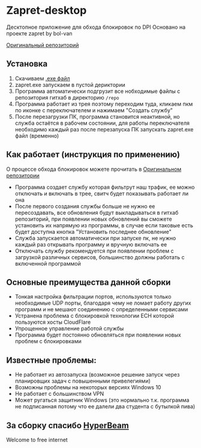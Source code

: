 ﻿# Zapret-desktop


Десктопное приложение для обхода блокировок по DPI 
Основано на проекте zapret by bol-van

[Оригинальный репозиторий](https://github.com/bol-van/zapret)

## Установка

1. Скачиваем [.exe файл](https://github.com/icastingspells/zapret-desktop/releases/download/executable/zapret.exe)
2. zapret.exe запускаем в пустой дериктории
3. Программа автоматически подгрузит все нобходимые файлы с репозитория гитхаб в директорию ```/repo```
4. Программа работает из трея поэтому переходим туда, кликаем пкм по иконке с переключателем и нажимаем "Создать службу"
5. После перезагрузки ПК, программа становится неактивной, но служба остаётся в рабочем состоянии, для работы переключателя необходимо каждый раз после перезапуска ПК запускать zapret.exe файл (временно)


## Как работает (инструкция по применению)

О процессе обхода блокировок можете прочитать в [Оригинальном репозитории](https://github.com/bol-van/zapret)

- Программа создает службу которая фильтрут наш трафик, ее можно отключать и включать в трее, свитч будет показывать работает ли она
- После первого создания службы больше не нужно ее пересоздавать, все обновления будут выкладываться в гитхаб репозиторий, при появлении новых обновлений вы сможете установить их напрямую из программы, в случае если таковые есть будет доступна кнопка "Установить последнее обновление" 
- Служба запускается автоматически при запуске пк, не нужно каждый раз открывать программу и вручную включать ее
- Отключать службу рекомендуется при появлении проблем с загрузкой различных сервисов, большинство должны работать с включенной программой


## Основные преимущества данной сборки
- Тонкая настройка фильтрации портов, используются только необходимые UDP порты, благодаря чему не ломает работу других программ и не мешают соединению с определенными сервисами
- Устранена проблема с блокировкой технологии ECH которой пользуются хосты CloudFlare
- Упрощенное управление работой службы
- Программа будет постоянно обновляться при появлении новых проблем с блокировками 

## Известные проблемы:
- Не работает из автозапуска (возможное решение запуск через планировщих задач с повышенными привелегиями)
- Возможны проблемы на некоторых версиях Windows 10
- Не работает с большинством VPN
- Может ругаться защитник Windows (это нормально т.к. программа не подписанная потому что ее далели два студента с бутылкой пива)

## За сборку спасибо [HyperBeam](https://t.me/hyperbeamm)

Welcome to free internet
